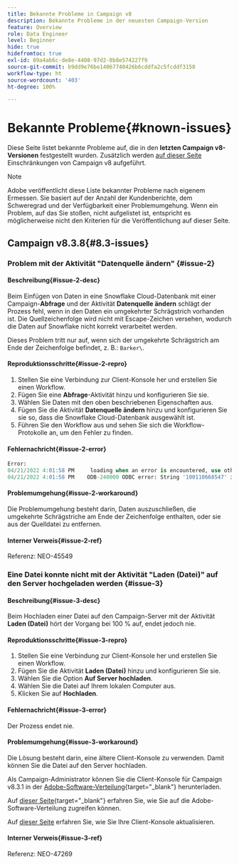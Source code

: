```yaml
---
title: Bekannte Probleme in Campaign v8
description: Bekannte Probleme in der neuesten Campaign-Version
feature: Overview
role: Data Engineer
level: Beginner
hide: true
hidefromtoc: true
exl-id: 89a4ab6c-de8e-4408-97d2-8b8e574227f9
source-git-commit: b9dd9e76be14067740426b6cddfa2c5fcddf3158
workflow-type: ht
source-wordcount: '403'
ht-degree: 100%

---
```


# Bekannte Probleme{#known-issues}

Diese Seite listet bekannte Probleme auf, die in den **letzten Campaign v8-Versionen** festgestellt wurden. Zusätzlich werden [auf dieser Seite](ac-guardrails.md) Einschränkungen von Campaign v8 aufgeführt.


>[!NOTE]
>
>Adobe veröffentlicht diese Liste bekannter Probleme nach eigenem Ermessen. Sie basiert auf der Anzahl der Kundenberichte, dem Schweregrad und der Verfügbarkeit einer Problemumgehung. Wenn ein Problem, auf das Sie stoßen, nicht aufgelistet ist, entspricht es möglicherweise nicht den Kriterien für die Veröffentlichung auf dieser Seite.

## Campaign v8.3.8{#8.3-issues}

### Problem mit der Aktivität &quot;Datenquelle ändern&quot; {#issue-2}

#### Beschreibung{#issue-2-desc}

Beim Einfügen von Daten in eine Snowflake Cloud-Datenbank mit einer Campaign-**Abfrage** und der Aktivität **Datenquelle ändern** schlägt der Prozess fehl, wenn in den Daten ein umgekehrter Schrägstrich vorhanden ist. Die Quellzeichenfolge wird nicht mit Escape-Zeichen versehen, wodurch die Daten auf Snowflake nicht korrekt verarbeitet werden.

Dieses Problem tritt nur auf, wenn sich der umgekehrte Schrägstrich am Ende der Zeichenfolge befindet, z. B.: `Barker\`.


#### Reproduktionsschritte{#issue-2-repro}

1. Stellen Sie eine Verbindung zur Client-Konsole her und erstellen Sie einen Workflow.
1. Fügen Sie eine **Abfrage**-Aktivität hinzu und konfigurieren Sie sie.
1. Wählen Sie Daten mit den oben beschriebenen Eigenschaften aus.
1. Fügen Sie die Aktivität **Datenquelle ändern** hinzu und konfigurieren Sie sie so, dass die Snowflake Cloud-Datenbank ausgewählt ist.
1. Führen Sie den Workflow aus und sehen Sie sich die Workflow-Protokolle an, um den Fehler zu finden.


#### Fehlernachricht{#issue-2-error}

```sql
Error:
04/21/2022 4:01:58 PM     loading when an error is encountered, use other values such as 'SKIP_FILE' or 'CONTINUE' for the ON_ERROR option. For more information on loading options, please run 'info loading_data' in a SQL client. SQLState: 22000
04/21/2022 4:01:58 PM    ODB-240000 ODBC error: String '100110668547' is too long and would be truncated   File 'wkf1656797_21_1_3057430574#458516uploadPart0.chunk.gz', line 1, character 0   Row 90058, column "WKF1656797_21_1"["SCARRIER_ROUTE":13]   If you would like to continue
```

#### Problemumgehung{#issue-2-workaround}

Die Problemumgehung besteht darin, Daten auszuschließen, die umgekehrte Schrägstriche am Ende der Zeichenfolge enthalten, oder sie aus der Quelldatei zu entfernen.


#### Interner Verweis{#issue-2-ref}

Referenz: NEO-45549


### Eine Datei konnte nicht mit der Aktivität &quot;Laden (Datei)&quot; auf den Server hochgeladen werden {#issue-3}

#### Beschreibung{#issue-3-desc}

Beim Hochladen einer Datei auf den Campaign-Server mit der Aktivität **Laden (Datei)** hört der Vorgang bei 100 % auf, endet jedoch nie.

#### Reproduktionsschritte{#issue-3-repro}

1. Stellen Sie eine Verbindung zur Client-Konsole her und erstellen Sie einen Workflow.
1. Fügen Sie die Aktivität **Laden (Datei)** hinzu und konfigurieren Sie sie.
1. Wählen Sie die Option **Auf Server hochladen**.
1. Wählen Sie die Datei auf Ihrem lokalen Computer aus.
1. Klicken Sie auf **Hochladen**.


#### Fehlernachricht{#issue-3-error}

Der Prozess endet nie.

#### Problemumgehung{#issue-3-workaround}

Die Lösung besteht darin, eine ältere Client-Konsole zu verwenden. Damit können Sie die Datei auf den Server hochladen.

Als Campaign-Administrator können Sie die Client-Konsole für Campaign v8.3.1 in der [Adobe-Software-Verteilung](https://experience.adobe.com/#/downloads/content/software-distribution/de/campaign.html?1_group.propertyvalues.property=.%2Fjcr%3Acontent%2Fmetadata%2Fdc%3Aversion&amp;1_group.propertyvalues.operation=equals&amp;1_group.propertyvalues.0_values=target-version%3Acampaign%2F8&amp;orderby=%40jcr%3Acontent%2Fjcr%3AlastModified&amp;orderby.sort=desc&amp;layout=list&amp;p.offset=0&amp;p.limit=4){target=&quot;_blank&quot;} herunterladen.

Auf [dieser Seite](https://experienceleague.adobe.com/docs/experience-cloud/software-distribution/home.html?lang=de){target=&quot;_blank&quot;} erfahren Sie, wie Sie auf die Adobe-Software-Verteilung zugreifen können.

Auf [dieser Seite](connect.md) erfahren Sie, wie Sie Ihre Client-Konsole aktualisieren.

#### Interner Verweis{#issue-3-ref}

Referenz: NEO-47269